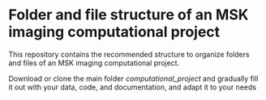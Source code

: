 # Folder and file structure of an MSK imaging computational project


This repository contains the recommended structure to organize folders and files of an MSK imaging computational project. 

Download or clone the main folder *computational_project* and gradually fill it out with your data, code, and documentation, and adapt it to your needs

